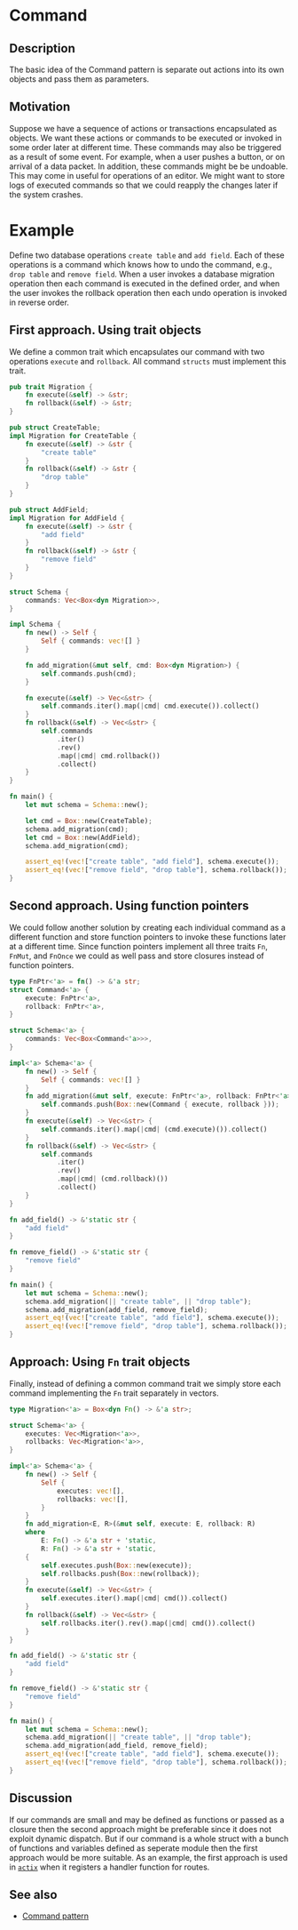 # Command

## Description

The basic idea of the Command pattern is separate
out actions into its own objects and pass them
as parameters.

## Motivation

Suppose we have a sequence of actions or transactions
encapsulated as objects.
We want these actions or commands to be
executed or invoked in some order later at different time.
These commands may also be triggered as a result
of some event. For example, when a user pushes a button,
or on arrival of a data packet.
In addition, these commands might be be undoable.
This may come in useful for operations of an editor.
We might want to store logs of executed commands
so that we could reapply the changes later if the system crashes.

# Example

Define two database operations
`create table` and `add field`.
Each of these operations is a command
which knows how to undo the command, e.g.,
`drop table` and `remove field`.
When a user invokes a database migration
operation then each command is executed in the defined order,
and when the user invokes the rollback operation
then each undo operation is invoked in reverse order.

## First approach. Using trait objects

We define a common trait which encapsulates our command
with two operations `execute` and `rollback`. All command
`structs` must implement this trait.

```rust
pub trait Migration {
    fn execute(&self) -> &str;
    fn rollback(&self) -> &str;
}

pub struct CreateTable;
impl Migration for CreateTable {
    fn execute(&self) -> &str {
        "create table"
    }
    fn rollback(&self) -> &str {
        "drop table"
    }
}

pub struct AddField;
impl Migration for AddField {
    fn execute(&self) -> &str {
        "add field"
    }
    fn rollback(&self) -> &str {
        "remove field"
    }
}

struct Schema {
    commands: Vec<Box<dyn Migration>>,
}

impl Schema {
    fn new() -> Self {
        Self { commands: vec![] }
    }

    fn add_migration(&mut self, cmd: Box<dyn Migration>) {
        self.commands.push(cmd);
    }

    fn execute(&self) -> Vec<&str> {
        self.commands.iter().map(|cmd| cmd.execute()).collect()
    }
    fn rollback(&self) -> Vec<&str> {
        self.commands
            .iter()
            .rev()
            .map(|cmd| cmd.rollback())
            .collect()
    }
}

fn main() {
    let mut schema = Schema::new();

    let cmd = Box::new(CreateTable);
    schema.add_migration(cmd);
    let cmd = Box::new(AddField);
    schema.add_migration(cmd);

    assert_eq!(vec!["create table", "add field"], schema.execute());
    assert_eq!(vec!["remove field", "drop table"], schema.rollback());
}
```

## Second approach. Using function pointers

We could follow another solution by
creating each individual command as
a different function and store function pointers
to invoke these functions later at a different time.
Since function pointers implement all three traits
`Fn`, `FnMut`, and `FnOnce` we could as well pass and store
closures instead of function pointers.

```rust
type FnPtr<'a> = fn() -> &'a str;
struct Command<'a> {
    execute: FnPtr<'a>,
    rollback: FnPtr<'a>,
}

struct Schema<'a> {
    commands: Vec<Box<Command<'a>>>,
}

impl<'a> Schema<'a> {
    fn new() -> Self {
        Self { commands: vec![] }
    }
    fn add_migration(&mut self, execute: FnPtr<'a>, rollback: FnPtr<'a>) {
        self.commands.push(Box::new(Command { execute, rollback }));
    }
    fn execute(&self) -> Vec<&str> {
        self.commands.iter().map(|cmd| (cmd.execute)()).collect()
    }
    fn rollback(&self) -> Vec<&str> {
        self.commands
            .iter()
            .rev()
            .map(|cmd| (cmd.rollback)())
            .collect()
    }
}

fn add_field() -> &'static str {
    "add field"
}

fn remove_field() -> &'static str {
    "remove field"
}

fn main() {
    let mut schema = Schema::new();
    schema.add_migration(|| "create table", || "drop table");
    schema.add_migration(add_field, remove_field);
    assert_eq!(vec!["create table", "add field"], schema.execute());
    assert_eq!(vec!["remove field", "drop table"], schema.rollback());
}
```

## Approach: Using `Fn` trait objects

Finally, instead of defining a common command
trait we simply store each command implementing
the `Fn` trait separately in vectors.

```rust
type Migration<'a> = Box<dyn Fn() -> &'a str>;

struct Schema<'a> {
    executes: Vec<Migration<'a>>,
    rollbacks: Vec<Migration<'a>>,
}

impl<'a> Schema<'a> {
    fn new() -> Self {
        Self {
            executes: vec![],
            rollbacks: vec![],
        }
    }
    fn add_migration<E, R>(&mut self, execute: E, rollback: R)
    where
        E: Fn() -> &'a str + 'static,
        R: Fn() -> &'a str + 'static,
    {
        self.executes.push(Box::new(execute));
        self.rollbacks.push(Box::new(rollback));
    }
    fn execute(&self) -> Vec<&str> {
        self.executes.iter().map(|cmd| cmd()).collect()
    }
    fn rollback(&self) -> Vec<&str> {
        self.rollbacks.iter().rev().map(|cmd| cmd()).collect()
    }
}

fn add_field() -> &'static str {
    "add field"
}

fn remove_field() -> &'static str {
    "remove field"
}

fn main() {
    let mut schema = Schema::new();
    schema.add_migration(|| "create table", || "drop table");
    schema.add_migration(add_field, remove_field);
    assert_eq!(vec!["create table", "add field"], schema.execute());
    assert_eq!(vec!["remove field", "drop table"], schema.rollback());
}
```

## Discussion

If our commands are small and may be defined
as functions or passed as a closure then the
second approach might be preferable since it
does not exploit dynamic dispatch.
But if our command is a whole struct with a bunch
of functions and variables defined as seperate module
then the first approach would be more suitable.
As an example, the first approach is used in
[`actix`](https://actix.rs/) when it registers a handler function
for routes.

## See also

- [Command pattern](https://en.wikipedia.org/wiki/Command_pattern)
